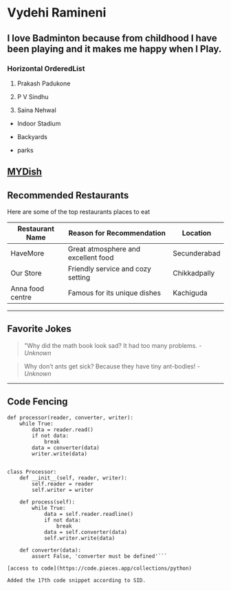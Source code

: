 # Vydehi Ramineni
I love Badminton because from **childhood** I have been **playing** and it makes me happy when I Play.
---
### Horizontal OrderedList

1. Prakash Padukone

2. P V Sindhu

3. Saina Nehwal

- Indoor Stadium

- Backyards

- parks

[MYDish](./MyDish.md)
---
## Recommended Restaurants
Here are some of the top restaurants places to eat

| Restaurant Name | Reason for Recommendation          | Location          |
|-----------------|------------------------------------|-------------------|
| HaveMore        | Great atmosphere and excellent food| Secunderabad      |
| Our Store       | Friendly service and cozy setting  | Chikkadpally      |
| Anna food centre| Famous for its unique dishes       | Kachiguda         |
--- 
## Favorite Jokes

> "Why did the math book look sad?
 It had too many problems.
_-Unknown_

> Why don’t ants get sick?
Because they have tiny ant-bodies!
_-Unknown_

--- 
## Code Fencing
```
def processor(reader, converter, writer):
    while True:
        data = reader.read()
        if not data:
            break
        data = converter(data)
        writer.write(data)


class Processor:
    def __init__(self, reader, writer):
        self.reader = reader
        self.writer = writer

    def process(self):
        while True:
            data = self.reader.readline()
            if not data:
                break
            data = self.converter(data)
            self.writer.write(data)

    def converter(data):
        assert False, 'converter must be defined'```

[access to code](https://code.pieces.app/collections/python)

Added the 17th code snippet according to SID.
